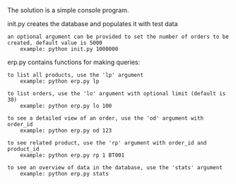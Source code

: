 The solution is a simple console program.

init.py creates the database and populates it with test data
    
    an optional argument can be provided to set the number of orders to be created, default value is 5000
        example: python init.py 1000000
    
    
erp.py contains functions for making queries:

    to list all products, use the 'lp' argument
        example: python erp.py lp

    to list orders, use the 'lo' argument with optional limit (default is 30)
        example: python erp.py lo 100

    to see a detailed view of an order, use the 'od' argument with order_id
        example: python erp.py od 123

    to see related product, use the 'rp' argument with order_id and product_id
        example: python erp.py rp 1 BT001

    to see an overview of data in the database, use the 'stats' argument
        example: python erp.py stats
